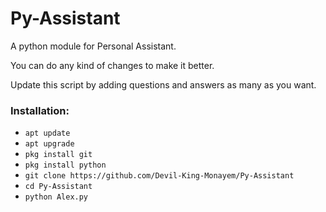 # Py-Assistant
A python module for Personal Assistant.

You can do any kind of changes to make it better.

Update this script by adding questions and answers as many as you want.


### Installation:
+ ```apt update```
+ ```apt upgrade```
+ ```pkg install git```
+ ```pkg install python```
+ ```git clone https://github.com/Devil-King-Monayem/Py-Assistant```
+ ```cd Py-Assistant```
+ ```python Alex.py```

